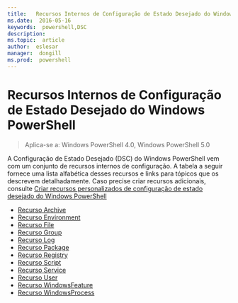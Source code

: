 ```yaml
---
title:   Recursos Internos de Configuração de Estado Desejado do Windows PowerShell
ms.date:  2016-05-16
keywords:  powershell,DSC
description:  
ms.topic:  article
author:  eslesar
manager:  dongill
ms.prod:  powershell
---
```


# Recursos Internos de Configuração de Estado Desejado do Windows PowerShell

> Aplica-se a: Windows PowerShell 4.0, Windows PowerShell 5.0

A Configuração de Estado Desejado (DSC) do Windows PowerShell vem com um conjunto de recursos internos de configuração. A tabela a seguir fornece uma lista alfabética desses recursos e links para tópicos que os descrevem detalhadamente. Caso precise criar recursos adicionais, consulte [Criar recursos personalizados de configuração de estado desejado do Windows PowerShell](authoringResource.md)

* [Recurso Archive](archiveResource.md)
* [Recurso Environment](environmentResource.md)
* [Recurso File](fileResource.md)
* [Recurso Group](groupResource.md)
* [Recurso Log](logResource.md)
* [Recurso Package](packageResource.md)
* [Recurso Registry](registryResource.md)
* [Recurso Script](scriptResource.md)
* [Recurso Service](serviceResource.md)
* [Recurso User](userResource.md)
* [Recurso WindowsFeature](windowsfeatureResource.md)
* [Recurso WindowsProcess](windowsProcessResource.md)



<!--HONumber=May16_HO3-->



